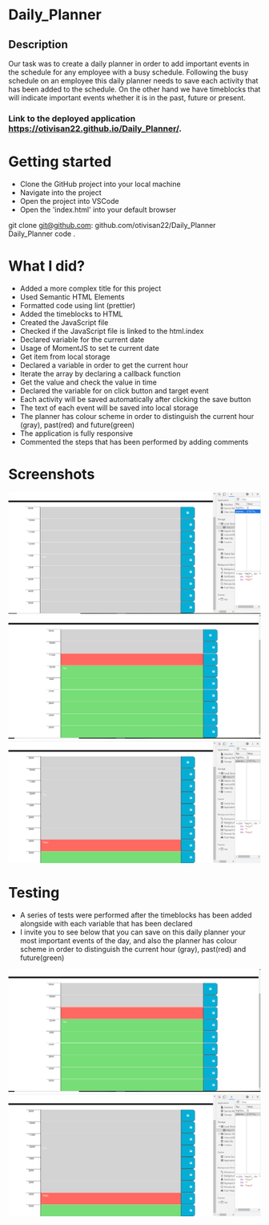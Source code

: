 # Daily_Planner

## Description

Our task was to create a daily planner in order to add important events in the schedule for any employee with a busy schedule. Following the busy schedule on an employee this daily planner needs to save each activity that has been added to the schedule. On the other hand we have timeblocks that will indicate important events whether it is in the past, future or present.

### Link to the deployed application https://otivisan22.github.io/Daily_Planner/.

# Getting started

- Clone the GitHub project into your local machine
- Navigate into the project
- Open the project into VSCode
- Open the 'index.html' into your default browser

git clone git@github.com: github.com/otivisan22/Daily_Planner
Daily_Planner
code .

# What I did?

- Added a more complex title for this project
- Used Semantic HTML Elements
- Formatted code using lint (prettier)
- Added the timeblocks to HTML
- Created the JavaScript file
- Checked if the JavaScript file is linked to the html.index
- Declared variable for the current date
- Usage of MomentJS to set te current date
- Get item from local storage
- Declared a variable in order to get the current hour
- Iterate the array by declaring a callback function
- Get the value and check the value in time
- Declared the variable for on click button and target event
- Each activity will be saved automatically after clicking the save button
- The text of each event will be saved into local storage
- The planner has colour scheme in order to distinguish the current hour (gray), past(red) and future(green)
- The application is fully responsive
- Commented the steps that has been performed by adding comments

# Screenshots

![screenshot1](./assets/images/daily_planner.jpg)
![screenshot2](./assets/images/daily_planner1.jpg)
![screenshot3](./assets/images/daily_planner2.jpg)

# Testing

- A series of tests were performed after the timeblocks has been added alongside with each variable that has been declared
- I invite you to see below that you can save on this daily planner your most important events of the day, and also the planner has colour scheme in order to distinguish the current hour (gray), past(red) and future(green)

![screenshot2](./assets/images/daily_planner1.jpg)
![screenshot3](./assets/images/daily_planner2.jpg)
